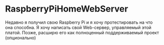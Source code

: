 # RaspberryPiHomeWebServer
Недавно я получил свою Raspberry Pi и я хочу протестировать на что она способна. Я хочу написать свой Web-сервер, управляемый этой платой. Позже, расширю его как полноценный поддерживаемый проект (опционально)
